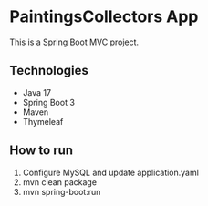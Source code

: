 # PaintingsCollectors App
This is a Spring Boot MVC project.

## Technologies
- Java 17
- Spring Boot 3
- Maven
- Thymeleaf

## How to run
1. Configure MySQL and update application.yaml
2. mvn clean package
3. mvn spring-boot:run

